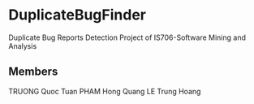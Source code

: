 # DuplicateBugFinder
Duplicate Bug Reports Detection
Project of IS706-Software Mining and Analysis

## Members
TRUONG Quoc Tuan
PHAM Hong Quang
LE Trung Hoang
